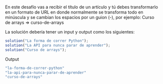 En este desafío vas a recibir el título de un artículo y tú debes transformarlo en un formato de URL en donde normalmente se transforma todo en minúscula y se cambian los espacios por un guion (-), por ejemplo: Curso de arrays => curso-de-arrays

La solución debería tener un input y output como los siguientes:

```js
solution("La forma de correr Python");
solution("La API para nunca parar de aprender");
solution("Curso de arrays");
```

Output

```js
"la-forma-de-correr-python"
"la-api-para-nunca-parar-de-aprender"
"curso-de-arrays"
```
